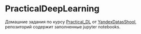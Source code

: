 # PracticalDeepLearning
Домашние задания по курсу [Practical_DL](https://github.com/yandexdataschool/Practical_DL) от [YandexDatasShool](https://github.com/yandexdataschool/), репозиторий содержит заполненные jupyter notebooks.
